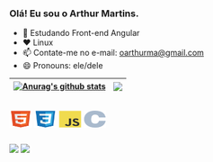 ### Olá! Eu sou o Arthur Martins.

- 🌱 Estudando Front-end Angular
- ❤️ Linux
- 📫 Contate-me no e-mail: oarthurma@gmail.com
- 😄 Pronouns: ele/dele

| <a href="https://github.com/anuraghazra/github-readme-stats"><img align="center" src="https://github-readme-stats.vercel.app/api?username=oarthurma&show_icons=true&include_all_commits=true&theme=buefy&hide_border=true" alt="Anurag's github stats" /></a> | <a href="https://github.com/anuraghazra/github-readme-stats"><img align="center" src="https://github-readme-stats.vercel.app/api/top-langs/?username=oarthurma&layout=compact&theme=buefy&hide_border=true" /></a> |
| ------------- | ------------- |
  
  

  </div>
<div style="display: inline_block"><br>
  <img align="center" alt="Arthur-HTML" height="30" width="40" src="https://raw.githubusercontent.com/devicons/devicon/master/icons/html5/html5-original.svg">
  <img align="center" alt="Arthur-CSS" height="30" width="40" src="https://raw.githubusercontent.com/devicons/devicon/master/icons/css3/css3-original.svg">
  <img align="center" alt="Arthur-JS" height="30" width="40" src="https://raw.githubusercontent.com/devicons/devicon/master/icons/javascript/javascript-original.svg">
  <img align="center" alt="Arthur-C" height="30" width="40" src="https://github.com/devicons/devicon/blob/master/icons/c/c-original.svg">
</div>

##

<div>
  <a href = "mailto:oarthurma@gmail.com"><img src="https://img.shields.io/badge/-Gmail-%23333?style=for-the-badge&logo=gmail&logoColor=white" target="_blank"></a>
  <a href="https://www.linkedin.com/in/oarthurma" target="_blank"><img src="https://img.shields.io/badge/-LinkedIn-%230077B5?style=for-the-badge&logo=linkedin&logoColor=white" target="_blank"></a> 
</div>


